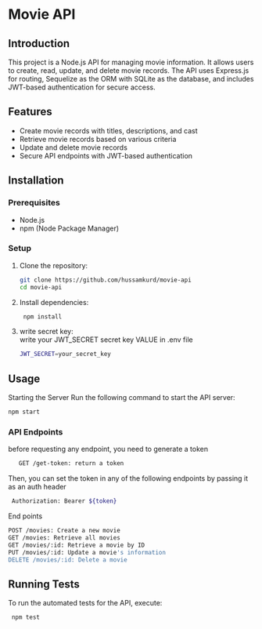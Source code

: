 # Movie API

## Introduction
This project is a Node.js API for managing movie information. It allows users to create, read, update, and delete movie records. The API uses Express.js for routing, Sequelize as the ORM with SQLite as the database, and includes JWT-based authentication for secure access.

## Features
- Create movie records with titles, descriptions, and cast
- Retrieve movie records based on various criteria
- Update and delete movie records
- Secure API endpoints with JWT-based authentication

## Installation

### Prerequisites
- Node.js
- npm (Node Package Manager)

### Setup
1. Clone the repository:
   ```bash
   git clone https://github.com/hussamkurd/movie-api
   cd movie-api
   ```
2. Install dependencies:   
   ```bash
    npm install
   ```
   
3. write secret key:   
   write your JWT_SECRET secret key VALUE in .env file  
   ```bash
   JWT_SECRET=your_secret_key
   ```


## Usage
  Starting the Server
  Run the following command to start the API server:
  ```bash
  npm start
  ```
### API Endpoints
before requesting any endpoint, you need to generate a token
  ```bash
     GET /get-token: return a token
  ```
Then, you can set the token in any of the following endpoints by passing it as an auth header 
  ```bash
   Authorization: Bearer ${token}
   ```
End points
  ```bash
  POST /movies: Create a new movie
  GET /movies: Retrieve all movies
  GET /movies/:id: Retrieve a movie by ID
  PUT /movies/:id: Update a movie's information
  DELETE /movies/:id: Delete a movie
  ```
## Running Tests
To run the automated tests for the API, execute:
   ```bash
    npm test
   ```
